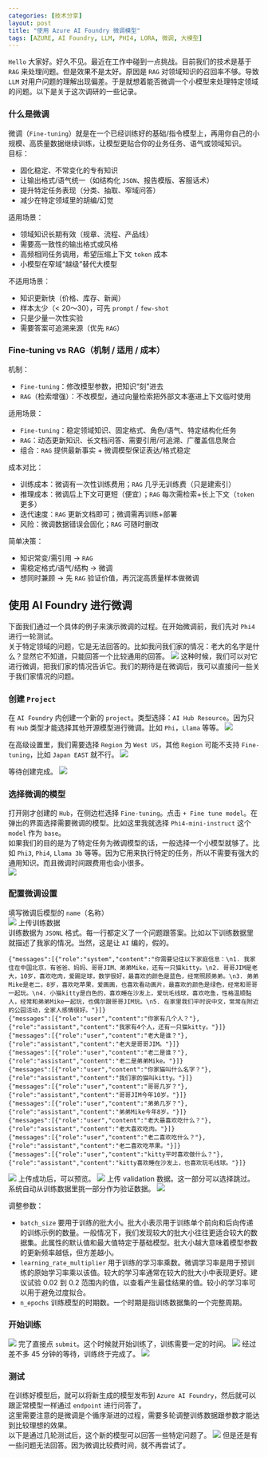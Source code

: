 ```yaml
---
categories: [技术分享]
layout: post
title: "使用 Azure AI Foundry 微调模型"
tags: [AZURE, AI Foundry, LLM, PHI4, LORA, 微调, 大模型]
---
```


`Hello` 大家好。好久不见。最近在工作中碰到一点挑战。目前我们的技术是基于 `RAG` 来处理问题。但是效果不是太好。原因是 `RAG` 对领域知识的召回率不够。导致 `LLM` 对用户问题的理解出现偏差。于是就想着能否微调一个小模型来处理特定领域的问题。以下是关于这次调研的一些记录。

### 什么是微调
微调（`Fine-tuning`）就是在一个已经训练好的基础/指令模型上，再用你自己的小规模、高质量数据继续训练，让模型更贴合你的业务任务、语气或领域知识。  
目标：
- 固化稳定、不常变化的专有知识
- 让输出格式/语气统一（如结构化 `JSON`、报告模版、客服话术）
- 提升特定任务表现（分类、抽取、窄域问答）
- 减少在特定领域里的胡编/幻觉

适用场景：
- 领域知识长期有效（规章、流程、产品线）
- 需要高一致性的输出格式或风格
- 高频相同任务调用，希望压缩上下文 `token` 成本
- 小模型在窄域“越级”替代大模型

不适用场景：
- 知识更新快（价格、库存、新闻）
- 样本太少（< 20～30），可先 `prompt` / `few-shot`
- 只是少量一次性实验
- 需要答案可追溯来源（优先 `RAG`）

### Fine-tuning vs RAG（机制 / 适用 / 成本）
机制：
- `Fine-tuning`：修改模型参数，把知识“刻”进去
- `RAG`（检索增强）：不改模型，通过向量检索把外部文本塞进上下文临时使用

适用场景：
- `Fine-tuning`：稳定领域知识、固定格式、角色/语气、特定结构化任务
- `RAG`：动态更新知识、长文档问答、需要引用/可追溯、广覆盖信息聚合
- 组合：`RAG` 提供最新事实 + 微调模型保证表达/格式稳定

成本对比：
- 训练成本：微调有一次性训练费用；`RAG` 几乎无训练费（只是建索引）
- 推理成本：微调后上下文可更短（便宜）；`RAG` 每次需检索+长上下文（`token` 更多）
- 迭代速度：`RAG` 更新文档即可；微调需再训练+部署
- 风险：微调数据错误会固化；`RAG` 可随时删改

简单决策：
- 知识常变/需引用 → `RAG`
- 需稳定格式/语气/结构 → 微调
- 想同时兼顾 → 先 `RAG` 验证价值，再沉淀高质量样本做微调

## 使用 AI Foundry 进行微调
下面我们通过一个具体的例子来演示微调的过程。在开始微调前，我们先对 `Phi4` 进行一轮测试。   
关于特定领域的问题，它是无法回答的。比如我问我们家的情况：老大的名字是什么？显然它不知道，只能回答一个比较通用的回答。
![](https://static.xbaby.xyz/wechat_2025-09-21_181342_095.png)
这种时候，我们可以对它进行微调，把我们家的情况告诉它。我们的期待是在微调后，我可以直接问一些关于我们家情况的问题。

### 创建 `Project`
在 `AI Foundry` 内创建一个新的 `project`。类型选择：`AI Hub Resource`。因为只有 `Hub` 类型才能选择其他开源模型进行微调。比如 `Phi`，`Llama` 等等。
![](https://static.xbaby.xyz/wechat_2025-09-21_225410_250.png)

在高级设置里，我们需要选择 `Region` 为 `West US`，其他 `Region` 可能不支持 `Fine-tuning`，比如 `Japan EAST` 就不行。
![](https://static.xbaby.xyz/wechat_2025-09-21_160439_311.png)

等待创建完成。
![](https://static.xbaby.xyz/d010b1e5-aa33-47c8-a8bd-fe820fd7d03c.png)

### 选择微调的模型
打开刚才创建的 `Hub`，在侧边栏选择 `Fine-tuning`。点击 `+ Fine tune model`。在弹出的界面选择需要微调的模型。比如这里我就选择 `Phi4-mini-instruct` 这个 `model` 作为 `base`。    
如果我们的目的是为了特定任务为微调模型的话，一般选择一个小模型就够了。比如 `Phi3`, `Phi4`, `Llama 3b` 等等。因为它用来执行特定的任务，所以不需要有强大的通用知识。而且微调时间跟费用也会小很多。    
![](https://static.xbaby.xyz/wechat_2025-09-21_230930_460.png)

### 配置微调设置
填写微调后模型的 `name`（名称）  
![](https://static.xbaby.xyz/wechat_2025-09-21_161502_525.png)
上传训练数据   
训练数据为 `JSONL` 格式。每一行都定义了一个问题跟答案。比如以下训练数据里就描述了我家的情况。当然，这是让 `AI` 编的，假的。
```
{"messages":[{"role":"system","content":"你需要记住以下家庭信息：\n1. 我家住在中国北京，有爸爸、妈妈、哥哥JIM、弟弟Mike，还有一只猫kitty。\n2. 哥哥JIM是老大，10岁，喜欢吃肉，爱踢足球，数学很好，最喜欢的颜色是蓝色，经常照顾弟弟。\n3. 弟弟Mike是老二，8岁，喜欢吃苹果，爱画画，也喜欢看动画片，最喜欢的颜色是绿色，经常和哥哥一起玩。\n4. 小猫kitty是白色的，喜欢睡在沙发上，爱玩毛线球，喜欢吃鱼，性格温顺黏人，经常和弟弟Mike一起玩，也偶尔跟哥哥JIM玩。\n5. 在家里我们平时说中文，常常在附近的公园活动，全家人感情很好。"}]}
{"messages":[{"role":"user","content":"你家有几个人？"},{"role":"assistant","content":"我家有4个人，还有一只猫kitty。"}]}
{"messages":[{"role":"user","content":"老大是谁？"},{"role":"assistant","content":"老大是哥哥JIM。"}]}
{"messages":[{"role":"user","content":"老二是谁？"},{"role":"assistant","content":"老二是弟弟Mike。"}]}
{"messages":[{"role":"user","content":"你家猫叫什么名字？"},{"role":"assistant","content":"我们家的猫叫kitty。"}]}
{"messages":[{"role":"user","content":"哥哥几岁？"},{"role":"assistant","content":"哥哥JIM今年10岁。"}]}
{"messages":[{"role":"user","content":"弟弟几岁？"},{"role":"assistant","content":"弟弟Mike今年8岁。"}]}
{"messages":[{"role":"user","content":"老大最喜欢吃什么？"},{"role":"assistant","content":"老大喜欢吃肉。"}]}
{"messages":[{"role":"user","content":"老二喜欢吃什么？"},{"role":"assistant","content":"老二喜欢吃苹果。"}]}
{"messages":[{"role":"user","content":"kitty平时喜欢做什么？"},{"role":"assistant","content":"kitty喜欢睡在沙发上，也喜欢玩毛线球。"}]}
```
![](https://static.xbaby.xyz/wechat_2025-09-21_161528_965.png)
上传成功后，可以预览。
![](https://static.xbaby.xyz/wechat_2025-09-21_163706_015.png)
上传 validation 数据。这一部分可以选择跳过。系统自动从训练数据里挑一部分作为验证数据。
![](https://static.xbaby.xyz/wechat_2025-09-21_163759_039.png)

调整参数：    
- `batch_size` 要用于训练的批大小。批大小表示用于训练单个前向和后向传递的训练示例的数量。一般情况下，我们发现较大的批大小往往更适合较大的数据集。此属性的默认值和最大值特定于基础模型。批大小越大意味着模型参数的更新频率越低，但方差越小。
- `learning_rate_multiplier` 用于训练的学习率乘数。微调学习率是用于预训练的原始学习率乘以该值。较大的学习率通常在较大的批大小中表现更好。建议试验 0.02 到 0.2 范围内的值，以查看产生最佳结果的值。较小的学习率可以用于避免过度拟合。
- `n_epochs` 训练模型的时期数。一个时期是指训练数据集的一个完整周期。

### 开始训练
![](https://static.xbaby.xyz/wechat_2025-09-21_164229_934.png)
完了直接点 `submit`。这个时候就开始训练了，训练需要一定的时间。
![](https://static.xbaby.xyz/wechat_2025-09-21_175520_786.png)
经过差不多 45 分钟的等待，训练终于完成了。
![](https://static.xbaby.xyz/wechat_2025-09-21_200055_085.png)

### 测试
在训练好模型后，就可以将新生成的模型发布到 `Azure AI Foundry`，然后就可以跟正常模型一样通过 `endpoint` 进行问答了。    
这里需要注意的是微调是个循序渐进的过程，需要多轮调整训练数据跟参数才能达到比较理想的效果。    
以下是通过几轮测试后，这个新的模型可以回答一些特定问题了。
![](https://static.xbaby.xyz/wechat_2025-09-21_222718_668.png)
但是还是有一些问题无法回答。因为微调比较费时间，就不再尝试了。

